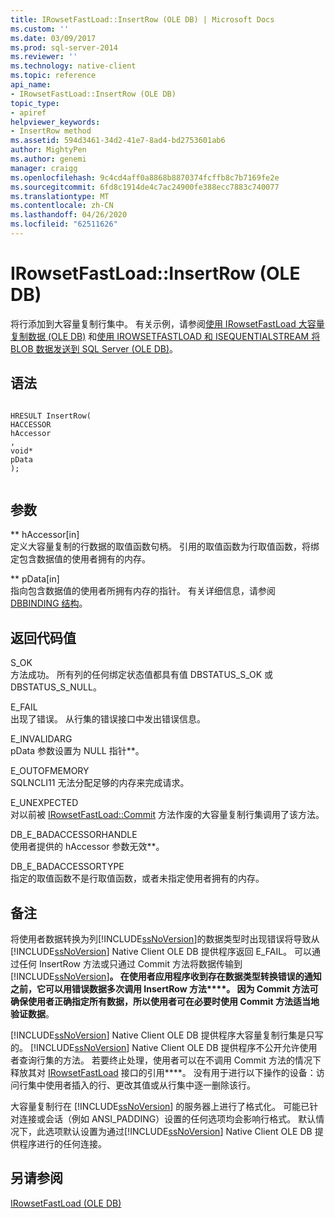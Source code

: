 ```yaml
---
title: IRowsetFastLoad::InsertRow (OLE DB) | Microsoft Docs
ms.custom: ''
ms.date: 03/09/2017
ms.prod: sql-server-2014
ms.reviewer: ''
ms.technology: native-client
ms.topic: reference
api_name:
- IRowsetFastLoad::InsertRow (OLE DB)
topic_type:
- apiref
helpviewer_keywords:
- InsertRow method
ms.assetid: 594d3461-34d2-41e7-8ad4-bd2753601ab6
author: MightyPen
ms.author: genemi
manager: craigg
ms.openlocfilehash: 9c4cd4aff0a8868b8870374fcffb8c7b7169fe2e
ms.sourcegitcommit: 6fd8c1914de4c7ac24900fe388ecc7883c740077
ms.translationtype: MT
ms.contentlocale: zh-CN
ms.lasthandoff: 04/26/2020
ms.locfileid: "62511626"
---
```

# <a name="irowsetfastloadinsertrow-ole-db"></a>IRowsetFastLoad::InsertRow (OLE DB)
  将行添加到大容量复制行集中。 有关示例，请参阅[使用 IRowsetFastLoad 大容量复制数据 (OLE DB)](../native-client-ole-db-how-to/bulk-copy-data-using-irowsetfastload-ole-db.md) 和[使用 IROWSETFASTLOAD 和 ISEQUENTIALSTREAM 将 BLOB 数据发送到 SQL Server (OLE DB)](../native-client-ole-db-how-to/send-blob-data-to-sql-server-using-irowsetfastload-and-isequentialstream-ole-db.md)。  
  
## <a name="syntax"></a>语法  
  
```  
  
HRESULT InsertRow(  
HACCESSOR  
hAccessor  
,  
void*  
pData  
);  
  
```  
  
## <a name="arguments"></a>参数  
 ** hAccessor[in]  
 定义大容量复制的行数据的取值函数句柄。 引用的取值函数为行取值函数，将绑定包含数据值的使用者拥有的内存。  
  
 ** pData[in]  
 指向包含数据值的使用者所拥有内存的指针。 有关详细信息，请参阅 [DBBINDING 结构](https://go.microsoft.com/fwlink/?LinkId=65955)。  
  
## <a name="return-code-values"></a>返回代码值  
 S_OK  
 方法成功。 所有列的任何绑定状态值都具有值 DBSTATUS_S_OK 或 DBSTATUS_S_NULL。  
  
 E_FAIL  
 出现了错误。 从行集的错误接口中发出错误信息。  
  
 E_INVALIDARG  
 pData 参数设置为 NULL 指针**。  
  
 E_OUTOFMEMORY  
 SQLNCLI11 无法分配足够的内存来完成请求。  
  
 E_UNEXPECTED  
 对以前被 [IRowsetFastLoad::Commit](irowsetfastload-commit-ole-db.md) 方法作废的大容量复制行集调用了该方法。  
  
 DB_E_BADACCESSORHANDLE  
 使用者提供的 hAccessor 参数无效**。  
  
 DB_E_BADACCESSORTYPE  
 指定的取值函数不是行取值函数，或者未指定使用者拥有的内存。  
  
## <a name="remarks"></a>备注  
 将使用者数据转换为列[!INCLUDE[ssNoVersion](../../includes/ssnoversion-md.md)]的数据类型时出现错误将导致从[!INCLUDE[ssNoVersion](../../includes/ssnoversion-md.md)] Native Client OLE DB 提供程序返回 E_FAIL。 可以通过任何 InsertRow 方法或只通过 Commit 方法将数据传输到 [!INCLUDE[ssNoVersion](../../includes/ssnoversion-md.md)]********。 在使用者应用程序收到存在数据类型转换错误的通知之前，它可以用错误数据多次调用 InsertRow 方法****。 因为 Commit 方法可确保使用者正确指定所有数据，所以使用者可在必要时使用 Commit 方法适当地验证数据********。  
  
 [!INCLUDE[ssNoVersion](../../includes/ssnoversion-md.md)] Native Client OLE DB 提供程序大容量复制行集是只写的。 [!INCLUDE[ssNoVersion](../../includes/ssnoversion-md.md)] Native Client OLE DB 提供程序不公开允许使用者查询行集的方法。 若要终止处理，使用者可以在不调用 Commit 方法的情况下释放其对 [IRowsetFastLoad](irowsetfastload-ole-db.md) 接口的引用****。 没有用于进行以下操作的设备：访问行集中使用者插入的行、更改其值或从行集中逐一删除该行。  
  
 大容量复制行在 [!INCLUDE[ssNoVersion](../../includes/ssnoversion-md.md)] 的服务器上进行了格式化。 可能已针对连接或会话（例如 ANSI_PADDING）设置的任何选项均会影响行格式。 默认情况下，此选项默认设置为通过[!INCLUDE[ssNoVersion](../../includes/ssnoversion-md.md)] Native Client OLE DB 提供程序进行的任何连接。  
  
## <a name="see-also"></a>另请参阅  
 [IRowsetFastLoad &#40;OLE DB&#41;](irowsetfastload-ole-db.md)  
  
  
